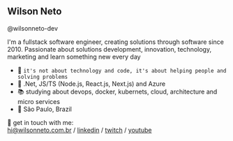 ## Wilson Neto

@wilsonneto-dev

I'm a fullstack software engineer, creating solutions through software since 2010. Passionate about solutions development, innovation, technology, marketing and learn something new every day<br />

- :rocket: `it's not about technology and code, it's about helping people and solving problems`
- :purple_heart: .Net, JS/TS (Node.js, React.js, Next.js) and Azure
- :books: studying about devops, docker, kubernets, cloud, architecture and micro services
- :pushpin: São Paulo, Brazil   

💬 get in touch with me:<br />
hi@wilsonneto.com.br / [linkedin](https://www.linkedin.com/in/wilsonnetobr/) / [twitch](https://www.twitch.tv/wilsonnetodev) / [youtube](https://www.youtube.com/channel/UCBxjQXWVCyF1C5ft1E0foHw)
